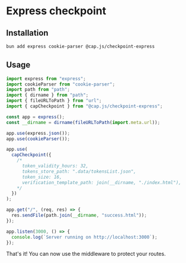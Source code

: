 # Express checkpoint

## Installation

```bash
bun add express cookie-parser @cap.js/checkpoint-express
```

## Usage

```javascript
import express from "express";
import cookieParser from "cookie-parser";
import path from "path";
import { dirname } from "path";
import { fileURLToPath } from "url";
import { capCheckpoint } from "@cap.js/checkpoint-express";

const app = express();
const __dirname = dirname(fileURLToPath(import.meta.url));

app.use(express.json());
app.use(cookieParser());

app.use(
  capCheckpoint({
    /*
      token_validity_hours: 32,
      tokens_store_path: ".data/tokensList.json",
      token_size: 16,
      verification_template_path: join(__dirname, "./index.html"),
    */
  })
);

app.get("/", (req, res) => {
  res.sendFile(path.join(__dirname, "success.html"));
});

app.listen(3000, () => {
  console.log(`Server running on http://localhost:3000`);
});
```

That's it! You can now use the middleware to protect your routes.
